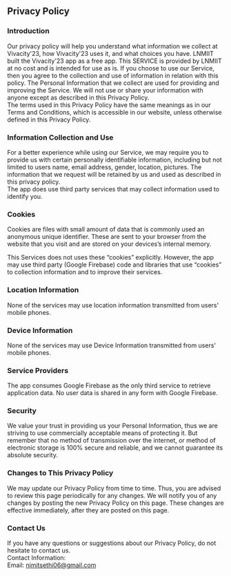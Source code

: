 Privacy Policy  
----------------

### Introduction  
Our privacy policy will help you understand what information we collect at Vivacity'23, how Vivacity'23 uses it, and what choices you have.
LNMIIT built the Vivacity'23 app as a free app. This SERVICE is provided by LNMIIT at no cost and is intended for use as is.
If you choose to use our Service, then you agree to the collection and use of information in  relation with this policy. The Personal Information that we collect are used for providing and improving the Service. We will not use or share your information with anyone except as described in this Privacy Policy.  
The terms used in this Privacy Policy have the same meanings as in our Terms and Conditions, which is accessible in our website, unless otherwise  defined in this Privacy Policy.

### Information Collection and Use  
For a better experience while using our Service, we may require you to provide us with certain personally identifiable information, including but not limited to users name, email address, gender, location, pictures. The information that we request will be retained by us and used as described in this privacy policy.  
The app does use third party services that may collect information used to identify you. 

### Cookies  
Cookies are files with small amount of data that is commonly used an anonymous unique identifier. These are sent to your browser from the website that you visit and are stored on your devices’s internal memory.  

This Services does not uses these “cookies” explicitly. However, the app may use third party (Google Firebase) code and libraries that use “cookies” to collection information and to improve their services.  

### Location Information  
None of the services may use location information transmitted from users' mobile phones.  

### Device Information  
None of the services may use Device Information transmitted from users' mobile phones.  


### Service Providers
The app consumes Google Firebase as the only third service to retrieve application data. No user data is shared in any form with Google Firebase. 

### Security  
We value your trust in providing us your Personal Information, thus we are striving to use commercially acceptable means of protecting it. But remember that no method of transmission over  the internet, or method of electronic storage is 100% secure and reliable, and we cannot guarantee its absolute security.  

### Changes to This Privacy Policy  
We may update our Privacy Policy from time to time. Thus, you are advised to review this page periodically for any changes. We will notify you of any changes by posting the new Privacy Policy on this page. These changes are effective immediately, after they are posted on this page.  

### Contact Us  
If you have any questions or suggestions about our Privacy Policy, do not hesitate to contact us.  
Contact Information:  
Email: nimitsethi06@gmail.com  

